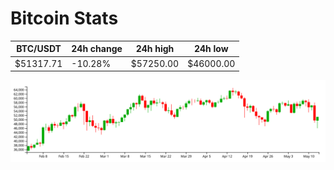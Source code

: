# Bitcoin Stats

BTC/USDT|24h change|24h high|24h low|
|---|---|---|---|
|$51317.71|-10.28%|$57250.00|$46000.00|

<img src="./chart.svg">
